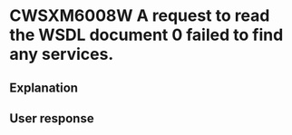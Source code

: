 # CWSXM6008W A request to read the WSDL document 0 failed to find any services.

## Explanation

## User response